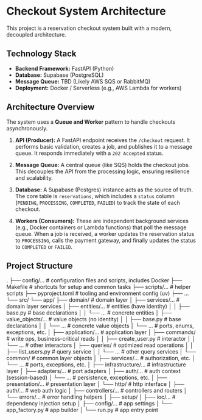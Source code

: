 # Checkout System Architecture

This project is a reservation checkout system built with a modern, decoupled architecture.

## Technology Stack

*   **Backend Framework:** FastAPI (Python)
*   **Database:** Supabase (PostgreSQL)
*   **Message Queue:** TBD (Likely AWS SQS or RabbitMQ)
*   **Deployment:** Docker / Serverless (e.g., AWS Lambda for workers)

## Architecture Overview

The system uses a **Queue and Worker** pattern to handle checkouts asynchronously.

1.  **API (Producer):** A FastAPI endpoint receives the `/checkout` request. It performs basic validation, creates a job, and publishes it to a message queue. It responds immediately with a `202 Accepted` status.

2.  **Message Queue:** A central queue (like SQS) holds the checkout jobs. This decouples the API from the processing logic, ensuring resilience and scalability.

3.  **Database:** A Supabase (Postgres) instance acts as the source of truth. The core table is `reservations`, which includes a `status` column (`PENDING`, `PROCESSING`, `COMPLETED`, `FAILED`) to track the state of each checkout.

4.  **Workers (Consumers):** These are independent background services (e.g., Docker containers or Lambda functions) that poll the message queue. When a job is received, a worker updates the reservation status to `PROCESSING`, calls the payment gateway, and finally updates the status to `COMPLETED` or `FAILED`.


## Project Structure

.
├── config/...                                   # configuration files and scripts, includes Docker
├── Makefile                                     # shortcuts for setup and common tasks
├── scripts/...                                  # helper scripts
├── pyproject.toml                               # tooling and environment config (uv)
├── ...
└── src/
    └── app/
        ├── domain/                              # domain layer
        │   ├── services/...                     # domain layer services
        │   ├── entities/...                     # entities (have identity)
        │   │   ├── base.py                      # base declarations
        │   │   └── ...                          # concrete entities
        │   ├── value_objects/...                # value objects (no identity)
        │   │   ├── base.py                      # base declarations
        │   │   └── ...                          # concrete value objects
        │   └── ...                              # ports, enums, exceptions, etc.
        │
        ├── application/...                      # application layer
        │   ├── commands/                        # write ops, business-critical reads
        │   │   ├── create_user.py               # interactor
        │   │   └── ...                          # other interactors
        │   ├── queries/                         # optimized read operations
        │   │   ├── list_users.py                # query service
        │   │   └── ...                          # other query services
        │   └── common/                          # common layer objects
        │       ├── services/...                 # authorization, etc.
        │       └── ...                          # ports, exceptions, etc.
        │
        ├── infrastructure/...                   # infrastructure layer
        │   ├── adapters/...                     # port adapters
        │   ├── auth/...                         # auth context (session-based)
        │   └── ...                              # persistence, exceptions, etc.
        │
        ├── presentation/...                     # presentation layer
        │   └── http/                            # http interface
        │       ├── auth/...                     # web auth logic
        │       ├── controllers/...              # controllers and routers
        │       └── errors/...                   # error handling helpers
        │
        ├── setup/
        │   ├── ioc/...                          # dependency injection setup
        │   ├── config/...                       # app settings
        │   └── app_factory.py                   # app builder
        │
        └── run.py                               # app entry point
